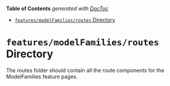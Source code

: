 <!-- START doctoc generated TOC please keep comment here to allow auto update -->
<!-- DON'T EDIT THIS SECTION, INSTEAD RE-RUN doctoc TO UPDATE -->

**Table of Contents** _generated with [DocToc](https://github.com/thlorenz/doctoc)_

- [`features/modelFamilies/routes` Directory](#featuresmodelfamiliesroutes-directory)

<!-- END doctoc generated TOC please keep comment here to allow auto update -->

# `features/modelFamilies/routes` Directory

The routes folder should contain all the route components for the ModelFamilies feature pages.
